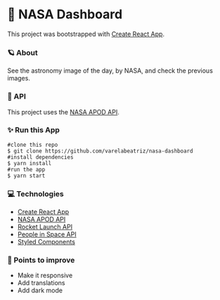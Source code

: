 # 🚀 NASA Dashboard

This project was bootstrapped with [Create React App](https://github.com/facebook/create-react-app).

### 🪐 About
See the astronomy image of the day, by NASA, and check the previous images.

### 🎲 API

This project uses the [NASA APOD API](https://github.com/nasa/apod-api). 

### ✨ Run this App

```
#clone this repo
$ git clone https://github.com/varelabeatriz/nasa-dashboard
#install dependencies
$ yarn install
#run the app
$ yarn start
```

### 💻 Technologies

- [Create React App](https://github.com/facebook/create-react-app)
- [NASA APOD API](https://github.com/nasa/apod-api)
- [Rocket Launch API](https://www.rocketlaunch.live/api)
- [People in Space API](http://open-notify.org/Open-Notify-API/People-In-Space/)
- [Styled Components](https://styled-components.com/)

### 🚀 Points to improve

- Make it responsive
- Add translations
- Add dark mode
